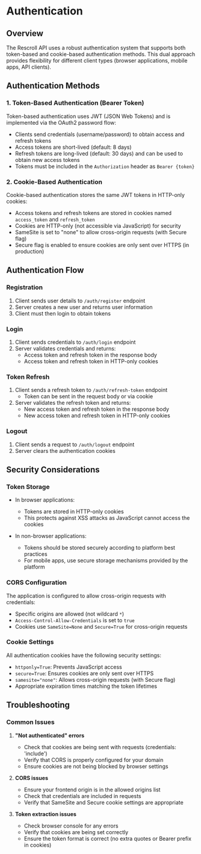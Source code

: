 # Authentication

## Overview

The Rescroll API uses a robust authentication system that supports both token-based and cookie-based authentication methods. This dual approach provides flexibility for different client types (browser applications, mobile apps, API clients).

## Authentication Methods

### 1. Token-Based Authentication (Bearer Token)

Token-based authentication uses JWT (JSON Web Tokens) and is implemented via the OAuth2 password flow:

- Clients send credentials (username/password) to obtain access and refresh tokens
- Access tokens are short-lived (default: 8 days)
- Refresh tokens are long-lived (default: 30 days) and can be used to obtain new access tokens
- Tokens must be included in the `Authorization` header as `Bearer {token}`

### 2. Cookie-Based Authentication

Cookie-based authentication stores the same JWT tokens in HTTP-only cookies:

- Access tokens and refresh tokens are stored in cookies named `access_token` and `refresh_token`
- Cookies are HTTP-only (not accessible via JavaScript) for security
- SameSite is set to "none" to allow cross-origin requests (with Secure flag)
- Secure flag is enabled to ensure cookies are only sent over HTTPS (in production)

## Authentication Flow

### Registration

1. Client sends user details to `/auth/register` endpoint
2. Server creates a new user and returns user information
3. Client must then login to obtain tokens

### Login

1. Client sends credentials to `/auth/login` endpoint
2. Server validates credentials and returns:
   - Access token and refresh token in the response body
   - Access token and refresh token in HTTP-only cookies

### Token Refresh

1. Client sends a refresh token to `/auth/refresh-token` endpoint
   - Token can be sent in the request body or via cookie
2. Server validates the refresh token and returns:
   - New access token and refresh token in the response body
   - New access token and refresh token in HTTP-only cookies

### Logout

1. Client sends a request to `/auth/logout` endpoint
2. Server clears the authentication cookies

## Security Considerations

### Token Storage

- In browser applications:
  - Tokens are stored in HTTP-only cookies
  - This protects against XSS attacks as JavaScript cannot access the cookies
  
- In non-browser applications:
  - Tokens should be stored securely according to platform best practices
  - For mobile apps, use secure storage mechanisms provided by the platform

### CORS Configuration

The application is configured to allow cross-origin requests with credentials:

- Specific origins are allowed (not wildcard `*`)
- `Access-Control-Allow-Credentials` is set to `true`
- Cookies use `SameSite=None` and `Secure=True` for cross-origin requests

### Cookie Settings

All authentication cookies have the following security settings:

- `httponly=True`: Prevents JavaScript access
- `secure=True`: Ensures cookies are only sent over HTTPS
- `samesite="none"`: Allows cross-origin requests (with Secure flag)
- Appropriate expiration times matching the token lifetimes

## Troubleshooting

### Common Issues

1. **"Not authenticated" errors**
   - Check that cookies are being sent with requests (credentials: 'include')
   - Verify that CORS is properly configured for your domain
   - Ensure cookies are not being blocked by browser settings

2. **CORS issues**
   - Ensure your frontend origin is in the allowed origins list
   - Check that credentials are included in requests
   - Verify that SameSite and Secure cookie settings are appropriate

3. **Token extraction issues**
   - Check browser console for any errors
   - Verify that cookies are being set correctly
   - Ensure the token format is correct (no extra quotes or Bearer prefix in cookies) 